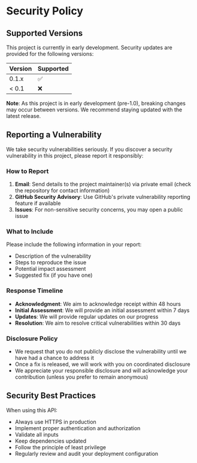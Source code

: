 # Security Policy

## Supported Versions

This project is currently in early development. Security updates are provided for the following
versions:

| Version | Supported          |
|---------|--------------------|
| 0.1.x   | :white_check_mark: |
| < 0.1   | :x:                |

**Note**: As this project is in early development (pre-1.0), breaking changes may occur between
versions. We recommend staying updated with the latest release.

## Reporting a Vulnerability

We take security vulnerabilities seriously. If you discover a security vulnerability in this
project, please report it responsibly:

### How to Report

1. **Email**: Send details to the project maintainer(s) via private email (check the repository for
   contact information)
2. **GitHub Security Advisory**: Use GitHub's private vulnerability reporting feature if available
3. **Issues**: For non-sensitive security concerns, you may open a public issue

### What to Include

Please include the following information in your report:

- Description of the vulnerability
- Steps to reproduce the issue
- Potential impact assessment
- Suggested fix (if you have one)

### Response Timeline

- **Acknowledgment**: We aim to acknowledge receipt within 48 hours
- **Initial Assessment**: We will provide an initial assessment within 7 days
- **Updates**: We will provide regular updates on our progress
- **Resolution**: We aim to resolve critical vulnerabilities within 30 days

### Disclosure Policy

- We request that you do not publicly disclose the vulnerability until we have had a chance to
  address it
- Once a fix is released, we will work with you on coordinated disclosure
- We appreciate your responsible disclosure and will acknowledge your contribution (unless you
  prefer to remain anonymous)

## Security Best Practices

When using this API:

- Always use HTTPS in production
- Implement proper authentication and authorization
- Validate all inputs
- Keep dependencies updated
- Follow the principle of least privilege
- Regularly review and audit your deployment configuration
